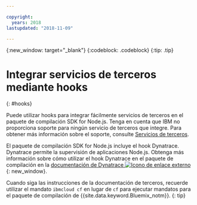 ```yaml
---

copyright:
  years: 2018
lastupdated: "2018-11-09"

---
```


{:new_window: target="_blank"}
{:codeblock: .codeblock}
{:tip: .tip}

# Integrar servicios de terceros mediante hooks
{: #hooks}

Puede utilizar hooks para integrar fácilmente servicios de terceros en el paquete de compilación SDK for Node.js. Tenga en cuenta que IBM no proporciona soporte para ningún servicio de terceros que integre. Para obtener más información sobre el soporte, consulte [Servicios de terceros](../common/buildpackSupport.html#third-party).

El paquete de compilación SDK for Node.js incluye el hook Dynatrace. Dynatrace permite la supervisión de aplicaciones Node.js. Obtenga más información sobre cómo utilizar el hook Dynatrace en el paquete de compilación en la [documentación de Dynatrace ![Icono de enlace externo](../../icons/launch-glyph.svg "Icono de enlace externo")]( https://www.dynatrace.com/support/help/cloud-platforms/cloud-foundry/application-only/deploy-oneagent-on-cloud-foundry-for-application-only-monitoring/){: new_window}.


Cuando siga las instrucciones de la documentación de terceros, recuerde utilizar el mandato `ibmcloud cf` en lugar de `cf` para ejecutar mandatos para el paquete de compilación de {{site.data.keyword.Bluemix_notm}}.
{: tip}
